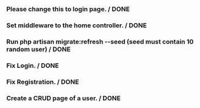 ### Please change this to login page. / DONE
### Set middleware to the home controller. / DONE
### Run php artisan migrate:refresh --seed (seed must contain 10 random user) / DONE
### Fix Login. / DONE
### Fix Registration. / DONE
### Create a CRUD page of a user. / DONE
